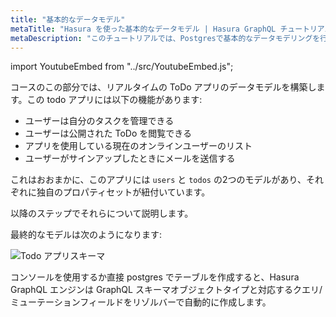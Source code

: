 ```yaml
---
title: "基本的なデータモデル"
metaTitle: "Hasura を使った基本的なデータモデル | Hasura GraphQL チュートリアル"
metaDescription: "このチュートリアルでは、Postgresで基本的なデータモデリングを行い、Hasura コンソールを使用してテーブルを作成する方法を説明します。"
---
```


import YoutubeEmbed from "../src/YoutubeEmbed.js";

<YoutubeEmbed link="https://www.youtube.com/embed/XURdIpvfp4M" />

コースのこの部分では、リアルタイムの ToDo アプリのデータモデルを構築します。この todo アプリには以下の機能があります:

- ユーザーは自分のタスクを管理できる
- ユーザーは公開された ToDo を閲覧できる
- アプリを使用している現在のオンラインユーザーのリスト
- ユーザーがサインアップしたときにメールを送信する

これはおおまかに、このアプリには `users` と `todos` の2つのモデルがあり、それぞれに独自のプロパティセットが紐付いています。

以降のステップでそれらについて説明します。

最終的なモデルは次のようになります:

![Todo アプリスキーマ](https://graphql-engine-cdn.hasura.io/learn-hasura/assets/graphql-hasura/voyager-schema.png)

コンソールを使用するか直接 postgres でテーブルを作成すると、Hasura GraphQL エンジンは GraphQL スキーマオブジェクトタイプと対応するクエリ/ミューテーションフィールドをリゾルバーで自動的に作成します。
